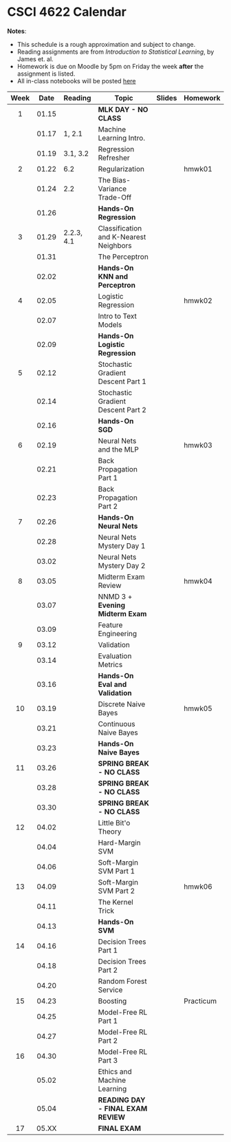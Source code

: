 # CSCI 4622 Calendar

**Notes**:
- This schedule is a rough approximation and subject to change.
- Reading assignments are from _Introduction to Statistical Learning_, by James et. al.
- Homework is due on Moodle by 5pm on Friday the week **after** the assignment is listed.
- All in-class notebooks will be posted [here](https://github.com/chrisketelsen/CSCI-4622-Machine-Learning/tree/master/inclass-notebooks)

<!---
1. Regression Refresher (because they’ve just seen this in 3022) and I can use it to introduce Bias-Variance Trade-Off
2. KNN 
3. Perceptron 
4. Logistic Regression and SGD 
5. Neural Nets 
6. Feature Engineering 
7. Simple Learning Theory 
8. SVMs 
9. Decision Trees, Ensembles, and Boosting 
-->



| Week   | Date         | Reading      |                   Topic               	   | Slides      | Homework  	   | 
|:------:|:------------:| -------------| ------------------------------------------|-------------|-----------------|
| 1      | 01.15        |              | **MLK DAY - NO CLASS**                    |             |                 |	
|        | 01.17        | 1, 2.1       | Machine Learning Intro.                   |	         |                 |	
|        | 01.19        | 3.1, 3.2     | Regression Refresher                      |	         |                 |	
| 2      | 01.22        | 6.2          | Regularization                            |			 |	hmwk01 	       | 
|        | 01.24        | 2.2          | The Bias-Variance Trade-Off               |	         |                 |	
|        | 01.26        |              | **Hands-On Regression**                   |			 |                 |
| 3      | 01.29        | 2.2.3, 4.1   | Classification and K-Nearest Neighbors    |	         |                 | 
|        | 01.31        |              | The Perceptron                            |	         |                 | 
|        | 02.02        |              | **Hands-On KNN and Perceptron**           |			 |                 |
| 4      | 02.05        |              | Logistic Regression                       |	         |  hmwk02         | 
|        | 02.07        |              | Intro to Text Models                      |             |                 | 	
|        | 02.09        |              | **Hands-On Logistic Regression**          |   		 	 |                 |
| 5      | 02.12        |              | Stochastic Gradient Descent Part 1        |	         |                 | 
|        | 02.14        |              | Stochastic Gradient Descent Part 2        |	         |                 | 
|        | 02.16        |              | **Hands-On SGD**                          |			 |                 |
| 6      | 02.19        |              | Neural Nets and the MLP                   |	         |  hmwk03         | 
|        | 02.21        |              | Back Propagation Part 1                   |	         |                 | 
|        | 02.23        |              | Back Propagation Part 2                   |			 |                 |
| 7      | 02.26        |              | **Hands-On Neural Nets**                  |	         |                 | 
|        | 02.28        |              | Neural Nets Mystery Day 1 				   |	         |                 | 
|        | 03.02        |              | Neural Nets Mystery Day 2                 |			 |                 |
| 8      | 03.05        |              | Midterm Exam Review                       |	         |  hmwk04         | 
|        | 03.07        |              | NNMD 3 + **Evening Midterm Exam**         |	         |                 | 
|        | 03.09        |              | Feature Engineering                       |	         |                 | 
| 9      | 03.12        |              | Validation                                |	         |                 | 
|        | 03.14        |              | Evaluation Metrics                        |	         |                 | 
|        | 03.16        |              | **Hands-On Eval and Validation**          |			 |                 |
| 10     | 03.19        |              | Discrete Naive Bayes                      |	         |  hmwk05         | 
|        | 03.21        |              | Continuous Naive Bayes                    |	         |                 | 
|        | 03.23        |  	           | **Hands-On Naive Bayes**                  |		     |                 |
| 11     | 03.26        |              | **SPRING BREAK - NO CLASS**               |	         |                 | 
|        | 03.28        |              | **SPRING BREAK - NO CLASS**               |	         |                 | 
|        | 03.30        |              | **SPRING BREAK - NO CLASS**               |			 |                 |
| 12     | 04.02        |              | Little Bit'o Theory 					   |	         |                 | 
|        | 04.04        |              | Hard-Margin SVM 						   |	         |                 | 
|        | 04.06        |              | Soft-Margin SVM Part 1                    |			 |                 |
| 13     | 04.09        |              | Soft-Margin SVM Part 2                    |			 |  hmwk06         | 
|        | 04.11        |              | The Kernel Trick 						   |			 |			       | 
|        | 04.13        |              | **Hands-On SVM**						   |			 |	               | 
| 14     | 04.16        |              | Decision Trees Part 1                     |	         |                 | 
|        | 04.18        |              | Decision Trees Part 2                     |	         |                 | 
|        | 04.20        |              | Random Forest Service                     |			 |                 |
| 15     | 04.23        |              | Boosting								   |	         |  Practicum      | 
|        | 04.25        |              | Model-Free RL	Part 1					   |	         |                 | 
|        | 04.27        |              | Model-Free RL	Part 2					   |	    	 |                 |
| 16     | 04.30        |              | Model-Free RL	Part 3					   |	         |                 | 
|        | 05.02        |              | Ethics and Machine Learning               |			 |	               |
|        | 05.04        |              | **READING DAY - FINAL EXAM REVIEW**	   |			 |	               |
| 17     | 05.XX        |              | **FINAL EXAM**                            |			 |			       | 

